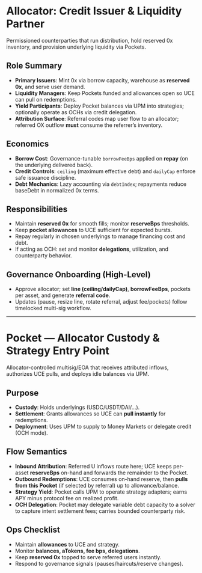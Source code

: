 # Allocator: Credit Issuer & Liquidity Partner

Permissioned counterparties that run distribution, hold reserved 0x inventory, and provision underlying liquidity via Pockets.

## Role Summary

* **Primary Issuers**: Mint 0x via borrow capacity, warehouse as **reserved 0x**, and serve user demand.
* **Liquidity Managers**: Keep Pockets funded and allowances open so UCE can pull on redemptions.
* **Yield Participants**: Deploy Pocket balances via UPM into strategies; optionally operate as OCHs via credit delegation.
* **Attribution Surface**: Referral codes map user flow to an allocator; referred OX outflow **must** consume the referrer’s inventory.

## Economics

* **Borrow Cost**: Governance-tunable `borrowFeeBps` applied on **repay** (on the underlying delivered back).
* **Credit Controls**: `ceiling` (maximum effective debt) and `dailyCap` enforce safe issuance discipline.
* **Debt Mechanics**: Lazy accounting via `debtIndex`; repayments reduce baseDebt in normalized 0x terms.

## Responsibilities

* Maintain **reserved 0x** for smooth fills; monitor **reserveBps** thresholds.
* Keep **pocket allowances** to UCE sufficient for expected bursts.
* Repay regularly in chosen underlyings to manage financing cost and debt.
* If acting as OCH: set and monitor **delegations**, utilization, and counterparty behavior.

## Governance Onboarding (High-Level)

* Approve allocator; set **line (ceiling/dailyCap)**, **borrowFeeBps**, pockets per asset, and generate **referral code**.
* Updates (pause, resize line, rotate referral, adjust fee/pockets) follow timelocked multi-sig workflow.

---

# Pocket — Allocator Custody & Strategy Entry Point

Allocator-controlled multisig/EOA that receives attributed inflows, authorizes UCE pulls, and deploys idle balances via UPM.

## Purpose

* **Custody**: Holds underlyings (USDC/USDT/DAI/…).
* **Settlement**: Grants allowances so UCE can **pull instantly** for redemptions.
* **Deployment**: Uses UPM to supply to Money Markets or delegate credit (OCH mode).

## Flow Semantics

* **Inbound Attribution**: Referred U inflows route here; UCE keeps per-asset **reserveBps** on-hand and forwards the remainder to the Pocket.
* **Outbound Redemptions**: UCE consumes on-hand reserve, then **pulls from this Pocket** (if selected by referral) up to allowance/balance.
* **Strategy Yield**: Pocket calls UPM to operate strategy adapters; earns APY minus protocol fee on realized profit.
* **OCH Delegation**: Pocket may delegate variable debt capacity to a solver to capture intent settlement fees; carries bounded counterparty risk.

## Ops Checklist

* Maintain **allowances** to UCE and strategy.
* Monitor **balances, aTokens, fee bps, delegations**.
* Keep **reserved 0x** topped to serve referred users instantly.
* Respond to governance signals (pauses/haircuts/reserve changes).
